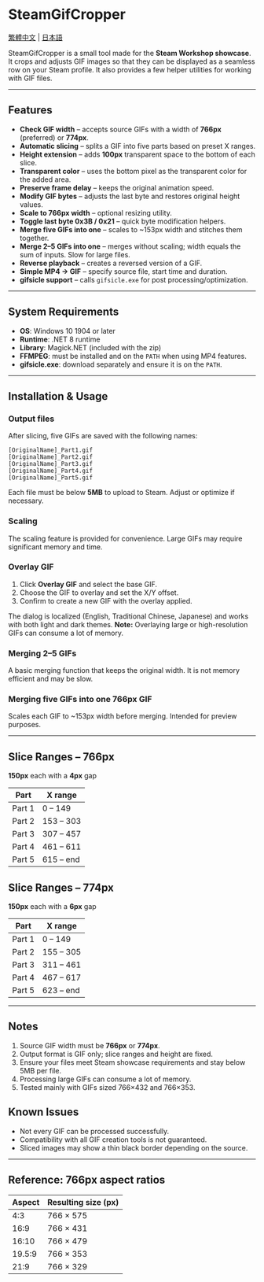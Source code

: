 # SteamGifCropper

[繁體中文](./Readme.md) | [日本語](./Readme_ja.md)

SteamGifCropper is a small tool made for the **Steam Workshop showcase**. It crops and adjusts GIF images so that they can be displayed as a seamless row on your Steam profile. It also provides a few helper utilities for working with GIF files.

---

## Features

- **Check GIF width** – accepts source GIFs with a width of **766px** (preferred) or **774px**.
- **Automatic slicing** – splits a GIF into five parts based on preset X ranges.
- **Height extension** – adds **100px** transparent space to the bottom of each slice.
- **Transparent color** – uses the bottom pixel as the transparent color for the added area.
- **Preserve frame delay** – keeps the original animation speed.
- **Modify GIF bytes** – adjusts the last byte and restores original height values.
- **Scale to 766px width** – optional resizing utility.
- **Toggle last byte 0x3B / 0x21** – quick byte modification helpers.
- **Merge five GIFs into one** – scales to ~153px width and stitches them together.
- **Merge 2–5 GIFs into one** – merges without scaling; width equals the sum of inputs. Slow for large files.
- **Reverse playback** – creates a reversed version of a GIF.
- **Simple MP4 → GIF** – specify source file, start time and duration.
- **gifsicle support** – calls `gifsicle.exe` for post processing/optimization.

---

## System Requirements

- **OS**: Windows 10 1904 or later
- **Runtime**: .NET 8 runtime
- **Library**: Magick.NET (included with the zip)
- **FFMPEG**: must be installed and on the `PATH` when using MP4 features.
- **gifsicle.exe**: download separately and ensure it is on the `PATH`.

---

## Installation & Usage

### Output files
After slicing, five GIFs are saved with the following names:
```
[OriginalName]_Part1.gif
[OriginalName]_Part2.gif
[OriginalName]_Part3.gif
[OriginalName]_Part4.gif
[OriginalName]_Part5.gif
```
Each file must be below **5MB** to upload to Steam. Adjust or optimize if necessary.

### Scaling
The scaling feature is provided for convenience. Large GIFs may require significant memory and time.

### Overlay GIF
1. Click **Overlay GIF** and select the base GIF.
2. Choose the GIF to overlay and set the X/Y offset.
3. Confirm to create a new GIF with the overlay applied.

The dialog is localized (English, Traditional Chinese, Japanese) and works with both light and dark themes.
**Note:** Overlaying large or high-resolution GIFs can consume a lot of memory.

### Merging 2–5 GIFs
A basic merging function that keeps the original width. It is not memory efficient and may be slow.

### Merging five GIFs into one 766px GIF
Scales each GIF to ~153px width before merging. Intended for preview purposes.

---

## Slice Ranges – **766px**
**150px** each with a **4px** gap

| Part | X range |
|------|---------|
| Part 1 | 0 – 149 |
| Part 2 | 153 – 303 |
| Part 3 | 307 – 457 |
| Part 4 | 461 – 611 |
| Part 5 | 615 – end |

## Slice Ranges – **774px**
**150px** each with a **6px** gap

| Part | X range |
|------|---------|
| Part 1 | 0 – 149 |
| Part 2 | 155 – 305 |
| Part 3 | 311 – 461 |
| Part 4 | 467 – 617 |
| Part 5 | 623 – end |

---

## Notes

1. Source GIF width must be **766px** or **774px**.
2. Output format is GIF only; slice ranges and height are fixed.
3. Ensure your files meet Steam showcase requirements and stay below 5MB per file.
4. Processing large GIFs can consume a lot of memory.
5. Tested mainly with GIFs sized 766×432 and 766×353.

## Known Issues

- Not every GIF can be processed successfully.
- Compatibility with all GIF creation tools is not guaranteed.
- Sliced images may show a thin black border depending on the source.

---

## Reference: 766px aspect ratios
| Aspect | Resulting size (px) |
|--------|--------------------|
| 4:3    | 766 × 575 |
| 16:9   | 766 × 431 |
| 16:10  | 766 × 479 |
| 19.5:9 | 766 × 353 |
| 21:9   | 766 × 329 |

